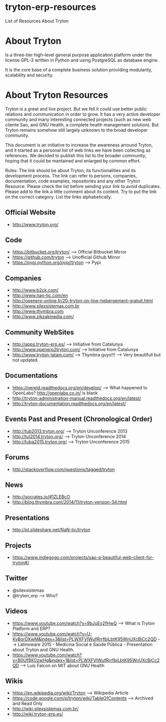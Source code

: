 # tryton-erp-resources
List of Resources About Tryton

About Tryton
============

Is a three-tier high-level general purpose application platform under the license GPL-3 written in Python and using PostgreSQL as database engine.

It is the core base of a complete business solution providing modularity, scalability and security.

About Tryton Resources
======================

Tryton is a great and live project. But we fell it could use better public relations and communication in order to grow. It has a very active developer community and many interesting connected projects (such as new web cliente Sao, and GNU Health, a complete health management solution). But Tryton remains somehow still largely unknown to the broad developer community.

This document is an initiative to increase the awareness arround Tryton, and it started as a personal list of web links we have been collecting as references. We decided to publish this list to the broader community, hoping that it could be mantained and enlarged by common effort.

Rules: The link should be about Tryton, its functionalities and its development process. The link can refer to persons, companies, documentation, code examples, repositories and any other Tryton Resource. Please check the list before sending your link to avoid duplicates. Please add to the link a little comment about its content. Try to put the link on the correct category. List the links alphabetically.

Official Website
----------------
* http://www.tryton.org/

Code
----
* https://bitbucket.org/tryton/ --> Official Bitbucket Mirror
* https://github.com/tryton --> Unofficial Github Mirror
* https://pypi.python.org/pypi/tryton --> Pypi

Companies
---------
* http://www.b2ck.com/
* http://www.nan-tic.com/en
* http://openerp-online.fr/20-tryton-on-line-hebergement-gratuit.html
* http://www.silexsistemas.com.br
* http://www.thymbra.com
* http://www.zikzakmedia.com/

Community WebSites
-------------------
* http://apps.tryton-erp.es/ --> Initiative from Catalunya
* http://www.openerp2tryton.com/ --> Initiative from Catalunya
* http://www.tryton-latam.com/ --> Thymbra guys!!! --> Very beautifull but not updated. 

Documentations
--------------
* https://nereid.readthedocs.org/en/develop/ --> What happened to OpenLabs? http://openlabs.co.in/ is blank
* http://tryton-administration-manual.readthedocs.org/en/latest/
* http://tryton-documentation.readthedocs.org/en/latest/

Events Past and Present (Chronological Order)
----------------------------
* http://tub2013.tryton.org/ --> Tryton Unconference 2013
* http://tul2014.tryton.org/ --> Tryton Unconference 2014
* http://tuba2015.tryton.org/ --> Tryton Unconference 2015

Forums
------
* http://stackoverflow.com/questions/tagged/tryton

News
----
* http://socrates.io/#1ZLEBcO
* http://blog.thymbra.com/2014/11/tryton-version-34.html

Presentations
-------------
* http://pt.slideshare.net/NaN-tic/tryton

Projects
--------
* https://www.indiegogo.com/projects/sao-a-beautiful-web-client-for-tryton#/

Twitter
-------
* @silexsistemas
* @tryton_erp --> Who?


Videos
------
* https://www.youtube.com/watch?v=9bJuEy2fHwQ --> What is Tryton Platform and ERP?
* https://www.youtube.com/watch?v=U-KvBorDXwM&index=3&list=PLWXFVIWufRrrfbiLbtK95WnUXcBjCc2QD --> Latinoware 2015 - Medicina Social e Saúde Pública - Presentation about Tryton and GNU Health.
* https://www.youtube.com/watch?v=B0Uf9XOzwHg&index=1&list=PLWXFVIWufRrrfbiLbtK95WnUXcBjCc2QD --> Luis Falcon on MIT about GNU Health

Wikis
-----
* https://en.wikipedia.org/wiki/Tryton --> Wikipedia Article
* https://code.google.com/p/tryton/wiki/TableOfContents --> Archived and Read Only
* http://wiki.silexsistemas.com.br/
* http://wiki.tryton-erp.es/
